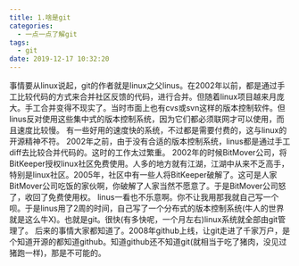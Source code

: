 ```yaml
---
title: 1.啥是git
categories:
  - 一点一点了解git
tags:
  - git
date: 2019-12-17 10:32:20
---
```

事情要从linux说起，git的作者就是linux之父linus。在2002年以前，都是通过手工比较代码的方式来合并社区反馈的代码，进行合并。但随着linux项目越来月庞大。手工合并变得不现实了。当时市面上也有cvs或svn这样的版本控制软件。但linus反对使用这些集中式的版本控制系统，因为它们都必须联网才可以使用，而且速度比较慢。
有一些好用的速度快的系统，不过都是需要付费的，这与linux的开源精神不符。
2002年之前，由于没有合适的版本控制系统，linus都是通过手工diff去比较合并代码的。这时的工作太过繁重。
2002年的时候BitMover公司，将BitKeeper授权linux社区免费使用。人多的地方就有江湖，江湖中从来不乏高手，特别是linux社区。2005年，社区中有一些人将BitKeeper破解了。这可是人家BitMover公司吃饭的家伙啊，你破解了人家当然不愿意了。于是BitMover公司怒了，收回了免费使用权。
linus一看也不乐意啊。你不让我用那我就自己写一个呗。于是linus用了2周的时间，自己写了一个分布式的版本控制系统(牛人的世界就是这么牛X)。也就是git。很快(有多快呢，一个月左右)linux系统就全部由git管理了。
后来的事情大家都知道了。2008年github上线，让git走进了千家万户，是个知道开源的都知道github。知道github还不知道git(就相当于吃了猪肉，没见过猪跑一样)，那是不可能的。
